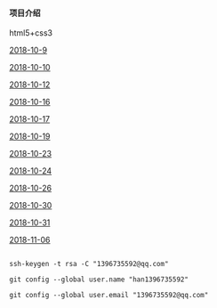 
#### 项目介绍
html5+css3

[2018-10-9](2018-10-9/index.md)

[2018-10-10](2018-10-10/index.md)

[2018-10-12](2018-10-12/index.md)

[2018-10-16](2018-10-16/index.md)

[2018-10-17](2018-10-17/index.md)

[2018-10-19](2018-10-19/index.md)

[2018-10-23](2018-10-23/index.md)

[2018-10-24](2018-10-24/index.md)

[2018-10-26](2018-10-26/index.md)

[2018-10-30](2018-10-30/index.md)

[2018-10-31](2018-10-31/index.md)

[2018-11-06](2018-11-06/index.md)




```shell

ssh-keygen -t rsa -C "1396735592@qq.com"

git config --global user.name "han1396735592"

git config --global user.email "1396735592@qq.com"


```

